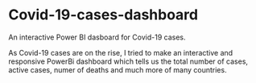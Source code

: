 # Covid-19-cases-dashboard
An interactive Power BI dasboard for Covid-19 cases.

As Covid-19 cases are on the rise, I tried to make an interactive and responsive PowerBi dashboard which tells us the total number of cases, active cases, numer of deaths and much more of many countries.
